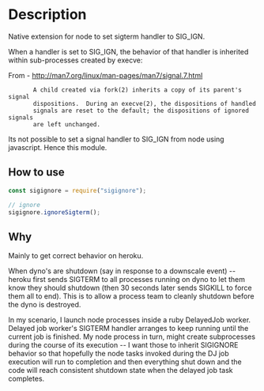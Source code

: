 # Description

Native extension for node to set sigterm handler to SIG_IGN.

When a handler is set to SIG_IGN, the behavior of that handler is inherited within sub-processes
created by execve:

From - http://man7.org/linux/man-pages/man7/signal.7.html

```
       A child created via fork(2) inherits a copy of its parent's signal
       dispositions.  During an execve(2), the dispositions of handled
       signals are reset to the default; the dispositions of ignored signals
       are left unchanged.
```

Its not possible to set a signal handler to SIG_IGN from node using javascript. Hence this module.

## How to use

```javascript
const sigignore = require("sigignore");

// ignore
sigignore.ignoreSigterm();
```

## Why

Mainly to get correct behavior on heroku.

When dyno's are shutdown (say in response to a downscale event) -- heroku first sends SIGTERM to all processes running on dyno to let them know they should shutdown (then 30 seconds later sends SIGKILL to force them all to end). This is to allow a process team to cleanly shutdown before the dyno is destroyed.

In my scenario, I launch node processes inside a ruby DelayedJob worker. Delayed job worker's SIGTERM handler arranges to keep running until the current job is finished. My node process in turn, might create subprocesses during the course of its execution -- I want those to inherit SIGIGNORE behavior so that hopefully the node tasks invoked during the DJ job execution will run to completion and then everything shut down and the code will reach consistent shutdown state when the delayed job task completes.
